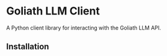 # Goliath LLM Client

A Python client library for interacting with the Goliath LLM API.

## Installation
